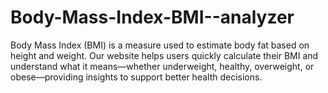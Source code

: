 # Body-Mass-Index-BMI--analyzer
Body Mass Index (BMI) is a measure used to estimate body fat based on height and weight. Our website helps users quickly calculate their BMI and understand what it means—whether underweight, healthy, overweight, or obese—providing insights to support better health decisions.
